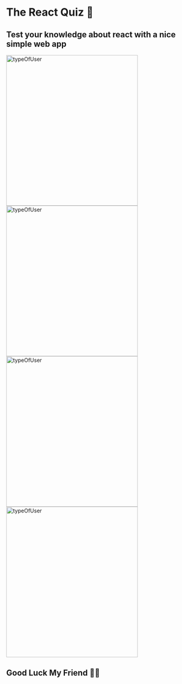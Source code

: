 # The React Quiz 🤔


## Test your knowledge about react with a nice simple web app


<img src="https://github.com/mohammadAlsaadi/react-quiz/assets/118960271/6c91c508-9b0f-4ae9-aef8-7977cd6261d7" alt="typeOfUser" width="350" height="400">



<img src="https://github.com/mohammadAlsaadi/react-quiz/assets/118960271/16a01f95-e6a5-488f-a986-f0e8d6bed260" alt="typeOfUser"  width="350" height="400">



<img src="https://github.com/mohammadAlsaadi/react-quiz/assets/118960271/ebcd0fd7-5c15-4e02-bcd8-cd4bb61ecd49" alt="typeOfUser" width="350" height="400">




<img src="https://github.com/mohammadAlsaadi/react-quiz/assets/118960271/8488639a-33dc-45f9-9bd4-ef7f56044bb8" alt="typeOfUser" width="350" height="400">




## Good Luck My Friend 🙋‍♂️


